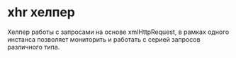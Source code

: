 # xhr хелпер

Хелпер работы с запросами на основе xmlHttpRequest, в рамках одного инстанса позволяет мониторить и работать с серией запросов различного типа.